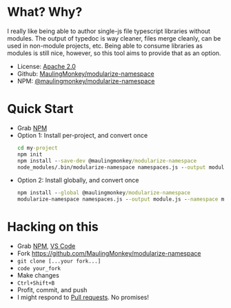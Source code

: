 # What?  Why?

I really like being able to author single-js file typescript libraries without modules.
The output of typedoc is way cleaner, files merge cleanly, can be used in non-module projects, etc.
Being able to consume libraries as modules is still nice, however, so this tool aims to provide that as an option.

* License:  [Apache 2.0](LICENSE.txt)
* Github:  [MaulingMonkey/modularize-namespace](https://github.com/MaulingMonkey/modularize-namespace)
* NPM:  [@maulingmonkey/modularize-namespace](https://www.npmjs.com/package/@maulingmonkey/modularize-namespace)

# Quick Start

* Grab [NPM](https://nodejs.org/en/)
* Option 1:  Install per-project, and convert once
  ```cmd
  cd my-project
  npm init
  npm install --save-dev @maulingmonkey/modularize-namespace
  node_modules/.bin/modularize-namespace namespaces.js --output module.js --namespace my.namespace
  ```
* Option 2:  Install globally, and convert once
  ```cmd
  npm install --global @maulingmonkey/modularize-namespace
  modularize-namespace namespaces.js --output module.js --namespace my.namespace
  ```

# Hacking on this

* Grab [NPM](https://nodejs.org/en/), [VS Code](https://code.visualstudio.com/)
* Fork https://github.com/MaulingMonkey/modularize-namespace
* `git clone [...your fork...]`
* `code your_fork`
* Make changes
* `Ctrl+Shift+B`
* Profit, commit, and push
* I might respond to [Pull requests](https://github.com/MaulingMonkey/modularize-namespace/pulls).  No promises!
